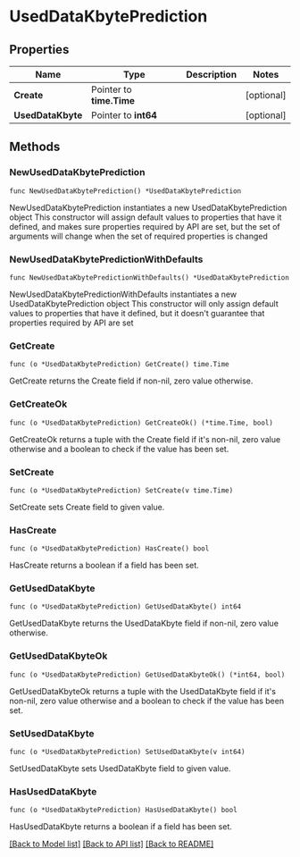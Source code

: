 # UsedDataKbytePrediction

## Properties

Name | Type | Description | Notes
------------ | ------------- | ------------- | -------------
**Create** | Pointer to **time.Time** |  | [optional] 
**UsedDataKbyte** | Pointer to **int64** |  | [optional] 

## Methods

### NewUsedDataKbytePrediction

`func NewUsedDataKbytePrediction() *UsedDataKbytePrediction`

NewUsedDataKbytePrediction instantiates a new UsedDataKbytePrediction object
This constructor will assign default values to properties that have it defined,
and makes sure properties required by API are set, but the set of arguments
will change when the set of required properties is changed

### NewUsedDataKbytePredictionWithDefaults

`func NewUsedDataKbytePredictionWithDefaults() *UsedDataKbytePrediction`

NewUsedDataKbytePredictionWithDefaults instantiates a new UsedDataKbytePrediction object
This constructor will only assign default values to properties that have it defined,
but it doesn't guarantee that properties required by API are set

### GetCreate

`func (o *UsedDataKbytePrediction) GetCreate() time.Time`

GetCreate returns the Create field if non-nil, zero value otherwise.

### GetCreateOk

`func (o *UsedDataKbytePrediction) GetCreateOk() (*time.Time, bool)`

GetCreateOk returns a tuple with the Create field if it's non-nil, zero value otherwise
and a boolean to check if the value has been set.

### SetCreate

`func (o *UsedDataKbytePrediction) SetCreate(v time.Time)`

SetCreate sets Create field to given value.

### HasCreate

`func (o *UsedDataKbytePrediction) HasCreate() bool`

HasCreate returns a boolean if a field has been set.

### GetUsedDataKbyte

`func (o *UsedDataKbytePrediction) GetUsedDataKbyte() int64`

GetUsedDataKbyte returns the UsedDataKbyte field if non-nil, zero value otherwise.

### GetUsedDataKbyteOk

`func (o *UsedDataKbytePrediction) GetUsedDataKbyteOk() (*int64, bool)`

GetUsedDataKbyteOk returns a tuple with the UsedDataKbyte field if it's non-nil, zero value otherwise
and a boolean to check if the value has been set.

### SetUsedDataKbyte

`func (o *UsedDataKbytePrediction) SetUsedDataKbyte(v int64)`

SetUsedDataKbyte sets UsedDataKbyte field to given value.

### HasUsedDataKbyte

`func (o *UsedDataKbytePrediction) HasUsedDataKbyte() bool`

HasUsedDataKbyte returns a boolean if a field has been set.


[[Back to Model list]](../README.md#documentation-for-models) [[Back to API list]](../README.md#documentation-for-api-endpoints) [[Back to README]](../README.md)


